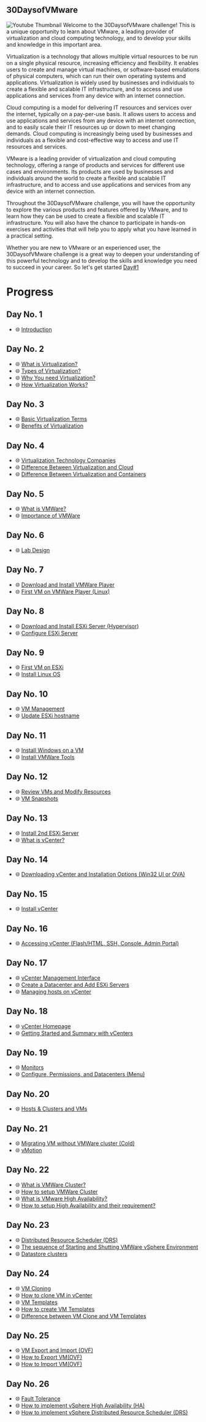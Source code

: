 ## 30DaysofVMware
![Youtube Thumbnail](https://user-images.githubusercontent.com/25264755/210189408-d98ff5c7-345a-4438-a87c-646b6df08072.jpg)
Welcome to the 30DaysofVMware challenge! This is a unique opportunity to learn about VMware, a leading provider of virtualization and cloud computing technology, and to develop your skills and knowledge in this important area.

Virtualization is a technology that allows multiple virtual resources to be run on a single physical resource, increasing efficiency and flexibility. It enables users to create and manage virtual machines, or software-based emulations of physical computers, which can run their own operating systems and applications. Virtualization is widely used by businesses and individuals to create a flexible and scalable IT infrastructure, and to access and use applications and services from any device with an internet connection.

Cloud computing is a model for delivering IT resources and services over the internet, typically on a pay-per-use basis. It allows users to access and use applications and services from any device with an internet connection, and to easily scale their IT resources up or down to meet changing demands. Cloud computing is increasingly being used by businesses and individuals as a flexible and cost-effective way to access and use IT resources and services.

VMware is a leading provider of virtualization and cloud computing technology, offering a range of products and services for different use cases and environments. Its products are used by businesses and individuals around the world to create a flexible and scalable IT infrastructure, and to access and use applications and services from any device with an internet connection.

Throughout the 30DaysofVMware challenge, you will have the opportunity to explore the various products and features offered by VMware, and to learn how they can be used to create a flexible and scalable IT infrastructure. You will also have the chance to participate in hands-on exercises and activities that will help you to apply what you have learned in a practical setting.

Whether you are new to VMware or an experienced user, the 30DaysofVMware challenge is a great way to deepen your understanding of this powerful technology and to develop the skills and knowledge you need to succeed in your career. So let's get started [Day#1](https://github.com/BxtGeek/30daysofVMware/blob/main/Days/Day@01.md)

# Progress

## **Day No. 1**
- 🌐 [Introduction](Days/Day@01.md)

## **Day No. 2**
- 🌐 [What is Virtualization?](Days/Day@02.md)
- 🌐 [Types of Virtualization?](Days/Day@02.md)
- 🌐 [Why You need Virtualization?](Days/Day@02.md)
- 🌐 [How Virtualization Works?](Days/Day@02.md)

## **Day No. 3**
- 🌐 [Basic Virtualization Terms](Days/Day@03.md)
- 🌐 [Benefits of Virtualization](Days/Day@03.md)

## **Day No. 4**
- 🌐 [Virtualization Technology Companies](Days/Day@04.md)
- 🌐 [Difference Between Virtualization and Cloud](Days/Day@04.md)
- 🌐 [Difference Between Virtualization and Containers](Days/Day@04.md)

## **Day No. 5**
- 🌐 [What is VMWare?](Days/Day@05.md)
- 🌐 [Importance of VMWare](Days/Day@05.md)

## **Day No. 6**
- 🌐 [Lab Design](Days/Day@06.md)

## **Day No. 7**
- 🌐 [Download and Install VMWare Player](Days/Day@07.md)
- 🌐 [First VM on VMWare Player (Linux)](Days/Day@07.md)

## **Day No. 8**
- 🌐 [Download and Install ESXi Server (Hypervisor)](Days/Day@08.md)
- 🌐 [Configure ESXi Server](Days/Day@08.md)

## **Day No. 9**
- 🌐 [First VM on ESXi](Days/Day@09.md)
- 🌐 [Install Linux OS](Days/Day@09.md)

## **Day No. 10**
- 🌐 [VM Management](Days/Day@10.md)
- 🌐 [Update ESXi hostname](Days/Day@10.md)

## **Day No. 11**
- 🌐 [Install Windows on a VM](Days/Day@11.md)
- 🌐 [Install VMWare Tools](Days/Day@11.md)

## **Day No. 12**
- 🌐 [Review VMs and Modify Resources](Days/Day@12.md)
- 🌐 [VM Snapshots](Days/Day@12.md)

## **Day No. 13**
- 🌐 [Install 2nd ESXi Server](Days/Day@13.md)
- 🌐 [What is vCenter?](Days/Day@13.md)

## **Day No. 14**
- 🌐 [Downloading vCenter and Installation Options (Win32 UI or OVA)](Days/Day@14.md)

## **Day No. 15**
- 🌐 [Install vCenter](Days/Day@15.md)

## **Day No. 16**
- 🌐 [Accessing vCenter (Flash/HTML, SSH, Console, Admin Portal)](Days/Day@16.md)

## **Day No. 17**
- 🌐 [vCenter Management Interface](Days/Day@17.md)
- 🌐 [Create a Datacenter and Add ESXi Servers](Days/Day@17.md)
- 🌐 [Managing hosts on vCenter](Days/Day@17.md)

## **Day No. 18**
- 🌐 [vCenter Homepage](Days/Day@18.md)
- 🌐 [Getting Started and Summary with vCenters](Days/Day@18.md)

## **Day No. 19**
- 🌐 [Monitors](Days/Day@19.md)
- 🌐 [Configure, Permissions, and Datacenters (Menu)](Days/Day@19.md)

## **Day No. 20**
- 🌐 [Hosts & Clusters and VMs](Days/Day@20.md)

## **Day No. 21**
- 🌐 [Migrating VM without VMWare cluster (Cold)](Days/Day@21.md)
- 🌐 [vMotion](Days/Day@21.md)

## **Day No. 22**
- 🌐 [What is VMWare Cluster?](Days/Day@22.md)
- 🌐 [How to setup VMWare Cluster](Days/Day@22.md)
- 🌐 [What is VMware High Availability?](Days/Day@22.md)
- 🌐 [How to setup High Availability and their requirement?](Days/Day@22.md)

## **Day No. 23**
- 🌐 [Distributed Resource Scheduler (DRS)](Days/Day@23.md)
- 🌐 [The sequence of Starting and Shutting VMWare vSphere Environment](Days/Day@23.md)
- 🌐 [Datastore clusters](Days/Day@23.md)

## **Day No. 24**
- 🌐 [VM Cloning](Days/Day@24.md)
- 🌐 [How to clone VM in vCenter](Days/Day@24.md)
- 🌐 [VM Templates](Days/Day@24.md)
- 🌐 [How to create VM Templates](Days/Day@24.md)
- 🌐 [Difference between VM Clone and VM Templates](Days/Day@24.md)

## **Day No. 25**
- 🌐 [VM Export and Import (OVF)](Days/Day@25.md)
- 🌐 [How to Export VM(OVF)](Days/Day@25.md)
- 🌐 [How to Import VM(OVF)](Days/Day@25.md)

## **Day No. 26**
- 🌐 [Fault Tolerance](Days/Day@26.md)
- 🌐 [How to implement vSphere High Availability (HA)](Days/Day@26.md)
- 🌐 [How to implement vSphere Distributed Resource Scheduler (DRS)](Days/Day@26.md)
